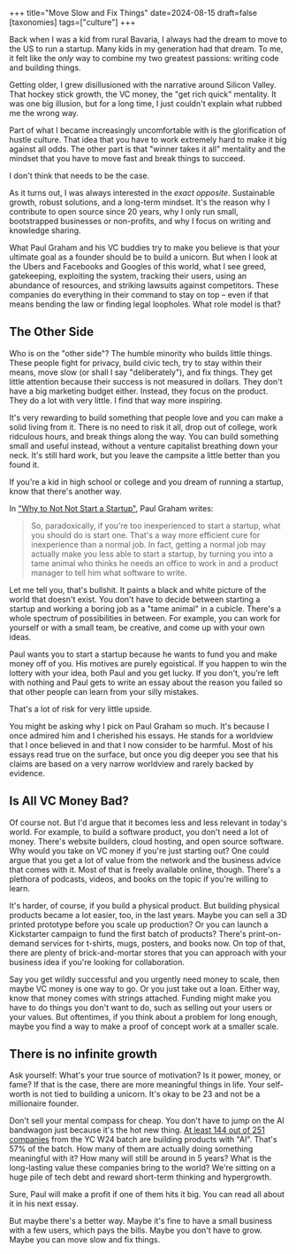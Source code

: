 +++
title="Move Slow and Fix Things"
date=2024-08-15
draft=false
[taxonomies]
tags=["culture"]
+++

Back when I was a kid from rural Bavaria, I always had the dream to move to the US to run a startup.
Many kids in my generation had that dream.
To me, it felt like the *only* way to combine my two greatest passions: writing code and building things.

Getting older, I grew disillusioned with the narrative around Silicon Valley.
That hockey stick growth, the VC money, the "get rich quick" mentality.
It was one big illusion, but for a long time, I just couldn't explain what rubbed me the wrong way.

Part of what I became increasingly uncomfortable with is the glorification of hustle culture.
That idea that you have to work extremely hard to make it big against all odds.
The other part is that "winner takes it all" mentality and the mindset that you have to move fast and break things to succeed.

I don't think that needs to be the case.

As it turns out, I was always interested in the *exact opposite*.
Sustainable growth, robust solutions, and a long-term mindset.
It's the reason why I contribute to open source since 20 years, why I only run small, bootstrapped businesses or non-profits,
and why I focus on writing and knowledge sharing.

What Paul Graham and his VC buddies try to make you believe is that your ultimate goal as a founder should be to build a unicorn.
But when I look at the Ubers and Facebooks and Googles of this world, what I see greed, gatekeeping, exploiting the system, tracking their users, 
using an abundance of resources, and striking lawsuits against competitors.
These companies do everything in their command to stay on top &ndash; even if that means bending the law or finding legal loopholes.
What role model is that?

## The Other Side

Who is on the "other side"?
The humble minority who builds little things.
These people fight for privacy, build civic tech, try to stay within their means, move slow (or shall I say "deliberately"), and fix things.
They get little attention because their success is not measured in dollars. They don't have a big marketing budget either.
Instead, they focus on the product. They do a lot with very little.
I find that way more inspiring.

It's very rewarding to build something that people love and you can make a solid living from it.
There is no need to risk it all, drop out of college, work ridculous hours, and break things along the way.
You can build something small and useful instead, without a venture capitalist breathing down your neck.
It's still hard work, but you leave the campsite a little better than you found it.

If you're a kid in high school or college and you dream of running a startup, know that there's another way.

In ["Why to Not Not Start a Startup"](https://paulgraham.com/notnot.html), Paul Graham writes:

> So, paradoxically, if you're too inexperienced to start a startup, what you should do is start one. That's a way more efficient cure for inexperience than a normal job. In fact, getting a normal job may actually make you less able to start a startup, by turning you into a tame animal who thinks he needs an office to work in and a product manager to tell him what software to write.

Let me tell you, that's bullshit. It paints a black and white picture of the world that doesn't exist.
You don't have to decide between starting a startup and working a boring job as a "tame animal" in a cubicle.
There's a whole spectrum of possibilities in between.
For example, you can work for yourself or with a small team, be creative, and come up with your own ideas.

Paul wants you to start a startup because he wants to fund you and make money off of you. His motives are purely egoistical.
If you happen to win the lottery with your idea, both Paul and you get lucky. If you don't, you're left with nothing and Paul gets to write an essay about
the reason you failed so that other people can learn from your silly mistakes.

That's a lot of risk for very little upside.

You might be asking why I pick on Paul Graham so much.
It's because I once admired him and I cherished his essays.
He stands for a worldview that I once believed in and that I now consider to be harmful.
Most of his essays read true on the surface, but once you dig deeper you see that his claims are based on a very narrow worldview and rarely backed by evidence.

## Is All VC Money Bad?

Of course not. But I'd argue that it becomes less and less relevant in today's world.
For example, to build a software product, you don't need a lot of money. There's website builders, cloud hosting, and open source software.
Why would you take on VC money if you're just starting out?
One could argue that you get a lot of value from the network and the business advice that comes with it.
Most of that is freely available online, though. There's a plethora of podcasts, videos, and books on the topic if you're willing to learn.

It's harder, of course, if you build a physical product.
But building physical products became a lot easier, too, in the last years.
Maybe you can sell a 3D printed prototype before you scale up production?
Or you can launch a Kickstarter campaign to fund the first batch of products?
There's print-on-demand services for t-shirts, mugs, posters, and books now.
On top of that, there are plenty of brick-and-mortar stores that you can approach with your business idea if you're looking for collaboration.

Say you get wildly successful and you urgently need money to scale, then maybe VC money is one way to go. Or you just take out a loan.
Either way, know that money comes with strings attached. 
Funding might make you have to do things you don't want to do, such as selling out your users or your values.
But oftentimes, if you think about a problem for long enough, maybe you find a way to make a proof of concept work at a smaller scale.

## There is no infinite growth

Ask yourself: What's your true source of motivation? Is it power, money, or fame?
If that is the case, there are more meaningful things in life.
Your self-worth is not tied to building a unicorn. 
It's okay to be 23 and not be a millionaire founder.

Don't sell your mental compass for cheap.
You don't have to jump on the AI bandwagon just because it's the hot new thing.
[At least 144 out of 251 companies](https://www.ycombinator.com/companies?batch=W24&tags=Artificial%20Intelligence&tags=AI&tags=Generative%20AI&tags=AI%20Assistant) from the YC W24 batch are building products with "AI".
That's 57% of the batch.
How many of them are actually doing something meaningful with it?
How many will still be around in 5 years? What is the long-lasting value these companies bring to the world?
We're sitting on a huge pile of tech debt and reward short-term thinking and hypergrowth.

Sure, Paul will make a profit if one of them hits it big. You can read all about it in his next essay.

But maybe there's a better way.
Maybe it's fine to have a small business with a few users, which pays the bills.
Maybe you don't have to grow.
Maybe you can move slow and fix things.